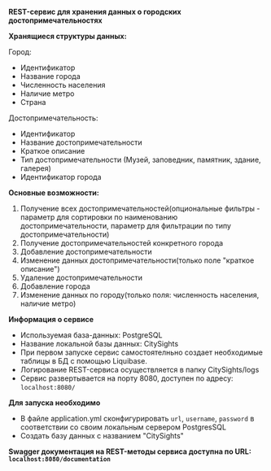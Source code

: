 **REST-сервис для хранения данных о городских достопримечательностях**

**Хранящиеся структуры данных:**

Город:
* Идентификатор
* Название города
* Численность населения
* Наличие метро
* Страна

Достопримечательность:
* Идентификатор
* Название достопримечательности
* Краткое описание
* Тип достопримечательности (Музей, заповедник, памятник, здание, галерея)
* Идентификатор города


**Основные возможности:**
1. Получение всех достопримечательностей(опциональные фильтры - параметр для сортировки по наименованию достопримечательности, параметр для фильтрации по типу достопримечательности)
2. Получение достопримечательностей конкретного города
3. Добавление достопримечательности
4. Изменение данных достопримечательности(только поле "краткое описание")
5. Удаление достопримечательности
6. Добавление города
7. Изменение данных по городу(только поля: численность населения, наличие метро)


**Информация о сервисе**

* Используемая база-данных: PostgreSQL
* Название локальной базы данных: CitySights
* При первом запуске сервис самостоятелньно создает необходимые таблицы в БД с помощью Liquibase.
* Логирование REST-сервиса осуществляется в папку CitySights/logs
* Сервис развертывается на порту 8080, доступен по адресу: `localhost:8080/`

**Для запуска необходимо**

* В файле application.yml сконфигурировать `url`, `username`, `password` в соответствии со своим локальным сервером PostgresSQL
* Создать базу данных с названием "CitySights"

**Swagger документация на REST-методы сервиса доступна по URL: `localhost:8080/documentation`**
